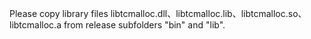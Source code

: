 Please copy library files libtcmalloc.dll、libtcmalloc.lib、libtcmalloc.so、libtcmalloc.a from release subfolders "bin" and "lib".
